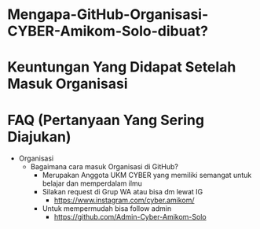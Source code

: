 # Mengapa-GitHub-Organisasi-CYBER-Amikom-Solo-dibuat?

# Keuntungan Yang Didapat Setelah Masuk Organisasi

# FAQ (Pertanyaan Yang Sering Diajukan)
  - Organisasi
    - Bagaimana cara masuk Organisasi di GitHub?
      - Merupakan Anggota UKM CYBER yang memiliki semangat untuk belajar dan memperdalam ilmu
      - Silakan request di Grup WA atau bisa dm lewat IG
        - https://www.instagram.com/cyber.amikom/
      - Untuk mempermudah bisa follow admin
        - https://github.com/Admin-Cyber-Amikom-Solo
